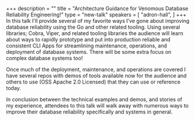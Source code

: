 +++
description = ""
title = "Architecture Guidance for Venomous Database Reliability Engineering!"
type = "new-talk"
speakers = [
        "adron-hall",
]
+++
In this talk I'll provide several of my favorite ways I’ve gone about improving database reliability using the Go and other related tooling. Using several libraries; Cobra, Viper, and related tooling libraries the audience will learn about ways to rapidly prototype and put into production reliable and consistent CLI Apps for streamlining maintenance, operations, and deployment of database systems. There will be some extra focus on complex database systems too!

Once much of the deployment, maintenance, and operations are covered I have several repos with demos of tools available now for the audience and others to use (OSS Apache 2.0 Licensed) that they can use or reference today.

In conclusion between the technical examples and demos, and stories of my experience, attendees to this talk will walk away with numerous ways to improve their database reliability specifically and systems in general.